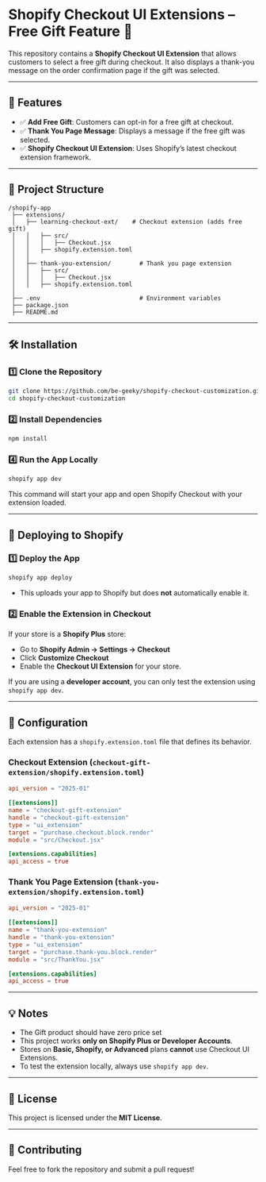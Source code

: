 # Shopify Checkout UI Extensions – Free Gift Feature 🎁  

This repository contains a **Shopify Checkout UI Extension** that allows customers to select a free gift during checkout. It also displays a thank-you message on the order confirmation page if the gift was selected.

---

## 🚀 Features  
- ✅ **Add Free Gift**: Customers can opt-in for a free gift at checkout.  
- ✅ **Thank You Page Message**: Displays a message if the free gift was selected.  
- ✅ **Shopify Checkout UI Extension**: Uses Shopify’s latest checkout extension framework.  

---

## 📂 Project Structure  
```
/shopify-app  
 ├── extensions/  
 │   ├── learning-checkout-ext/    # Checkout extension (adds free gift)  
 │   │   ├── src/  
 │   │   │   ├── Checkout.jsx  
 │   │   ├── shopify.extension.toml  
 │   │  
 │   ├── thank-you-extension/        # Thank you page extension  
 │   │   ├── src/  
 │   │   │   ├── Checkout.jsx  
 │   │   ├── shopify.extension.toml  
 │  
 ├── .env                            # Environment variables  
 ├── package.json  
 ├── README.md  
```

---

## 🛠️ Installation  

### 1️⃣ **Clone the Repository**  
```sh
git clone https://github.com/be-geeky/shopify-checkout-customization.git
cd shopify-checkout-customization
```

### 2️⃣ **Install Dependencies**  
```sh
npm install
```

### 4️⃣ **Run the App Locally**  
```sh
shopify app dev
```
This command will start your app and open Shopify Checkout with your extension loaded.

---

## 🚀 Deploying to Shopify  

### 1️⃣ **Deploy the App**  
```sh
shopify app deploy
```
- This uploads your app to Shopify but does **not** automatically enable it.  

### 2️⃣ **Enable the Extension in Checkout**  
If your store is a **Shopify Plus** store:
- Go to **Shopify Admin → Settings → Checkout**
- Click **Customize Checkout**
- Enable the **Checkout UI Extension** for your store.  

If you are using a **developer account**, you can only test the extension using `shopify app dev`.

---

## 📝 Configuration  

Each extension has a `shopify.extension.toml` file that defines its behavior.  

### Checkout Extension (`checkout-gift-extension/shopify.extension.toml`)  
```toml
api_version = "2025-01"

[[extensions]]
name = "checkout-gift-extension"
handle = "checkout-gift-extension"
type = "ui_extension"
target = "purchase.checkout.block.render"
module = "src/Checkout.jsx"

[extensions.capabilities]
api_access = true
```

### Thank You Page Extension (`thank-you-extension/shopify.extension.toml`)  
```toml
api_version = "2025-01"

[[extensions]]
name = "thank-you-extension"
handle = "thank-you-extension"
type = "ui_extension"
target = "purchase.thank-you.block.render"
module = "src/ThankYou.jsx"

[extensions.capabilities]
api_access = true
```

---

## 💡 Notes  
- The Gift product should have zero price set 
- This project works **only on Shopify Plus or Developer Accounts**.  
- Stores on **Basic, Shopify, or Advanced** plans **cannot** use Checkout UI Extensions.  
- To test the extension locally, always use `shopify app dev`.  

---

## 📜 License  
This project is licensed under the **MIT License**.  

---

## 🤝 Contributing  
Feel free to fork the repository and submit a pull request!  
